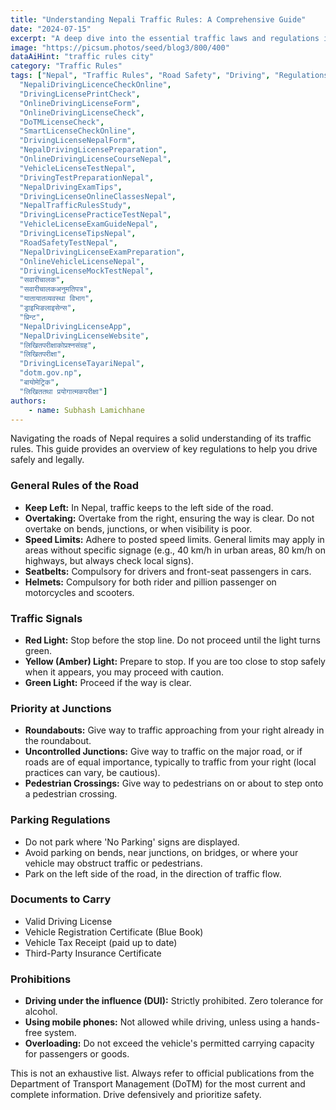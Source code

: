 ```yaml
---
title: "Understanding Nepali Traffic Rules: A Comprehensive Guide"
date: "2024-07-15"
excerpt: "A deep dive into the essential traffic laws and regulations in Nepal that every driver must know. Stay safe and legal on the roads."
image: "https://picsum.photos/seed/blog3/800/400"
dataAiHint: "traffic rules city"
category: "Traffic Rules"
tags: ["Nepal", "Traffic Rules", "Road Safety", "Driving", "Regulations", "DrivingLicenseNepalOnlineForm",
  "NepaliDrivingLicenceCheckOnline",
  "DrivingLicensePrintCheck",
  "OnlineDrivingLicenseForm",
  "OnlineDrivingLicenseCheck",
  "DoTMLicenseCheck",
  "SmartLicenseCheckOnline",
  "DrivingLicenseNepalForm",
  "NepalDrivingLicensePreparation",
  "OnlineDrivingLicenseCourseNepal",
  "VehicleLicenseTestNepal",
  "DrivingTestPreparationNepal",
  "NepalDrivingExamTips",
  "DrivingLicenseOnlineClassesNepal",
  "NepalTrafficRulesStudy",
  "DrivingLicensePracticeTestNepal",
  "VehicleLicenseExamGuideNepal",
  "DrivingLicenseTipsNepal",
  "RoadSafetyTestNepal",
  "NepalDrivingLicenseExamPreparation",
  "OnlineVehicleLicenseNepal",
  "DrivingLicenseMockTestNepal",
  "सवारीचालक",
  "सवारीचालकअनुमतिपत्र",
  "यातायातव्यवस्था विभाग",
  "ड्राइभिङलाइसेन्स",
  "प्रिन्ट",
  "NepalDrivingLicenseApp",
  "NepalDrivingLicenseWebsite",
  "लिखितपरीक्षाकोप्रश्नसंग्रह",
  "लिखितपरीक्षा",
  "DrivingLicenseTayariNepal",
  "dotm.gov.np",
  "बायोमेट्रिक",
  "लिखिततथा प्रयोगात्मकपरीक्षा"]
authors:
    - name: Subhash Lamichhane
---
```


Navigating the roads of Nepal requires a solid understanding of its traffic rules. This guide provides an overview of key regulations to help you drive safely and legally.

### General Rules of the Road

*   **Keep Left:** In Nepal, traffic keeps to the left side of the road.
*   **Overtaking:** Overtake from the right, ensuring the way is clear. Do not overtake on bends, junctions, or when visibility is poor.
*   **Speed Limits:** Adhere to posted speed limits. General limits may apply in areas without specific signage (e.g., 40 km/h in urban areas, 80 km/h on highways, but always check local signs).
*   **Seatbelts:** Compulsory for drivers and front-seat passengers in cars.
*   **Helmets:** Compulsory for both rider and pillion passenger on motorcycles and scooters.

### Traffic Signals

*   **Red Light:** Stop before the stop line. Do not proceed until the light turns green.
*   **Yellow (Amber) Light:** Prepare to stop. If you are too close to stop safely when it appears, you may proceed with caution.
*   **Green Light:** Proceed if the way is clear.

### Priority at Junctions

*   **Roundabouts:** Give way to traffic approaching from your right already in the roundabout.
*   **Uncontrolled Junctions:** Give way to traffic on the major road, or if roads are of equal importance, typically to traffic from your right (local practices can vary, be cautious).
*   **Pedestrian Crossings:** Give way to pedestrians on or about to step onto a pedestrian crossing.

### Parking Regulations

*   Do not park where 'No Parking' signs are displayed.
*   Avoid parking on bends, near junctions, on bridges, or where your vehicle may obstruct traffic or pedestrians.
*   Park on the left side of the road, in the direction of traffic flow.

### Documents to Carry

*   Valid Driving License
*   Vehicle Registration Certificate (Blue Book)
*   Vehicle Tax Receipt (paid up to date)
*   Third-Party Insurance Certificate

### Prohibitions

*   **Driving under the influence (DUI):** Strictly prohibited. Zero tolerance for alcohol.
*   **Using mobile phones:** Not allowed while driving, unless using a hands-free system.
*   **Overloading:** Do not exceed the vehicle's permitted carrying capacity for passengers or goods.

This is not an exhaustive list. Always refer to official publications from the Department of Transport Management (DoTM) for the most current and complete information. Drive defensively and prioritize safety.
